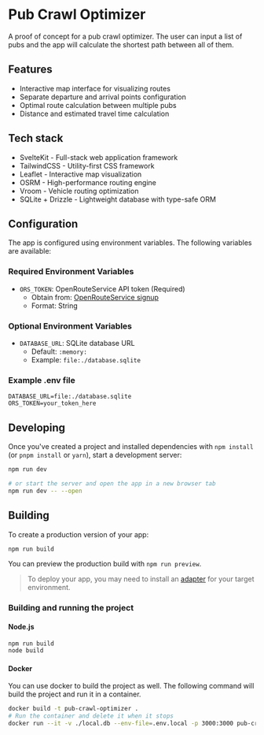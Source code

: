 # Pub Crawl Optimizer

A proof of concept for a pub crawl optimizer. The user can input a list of pubs and the app will calculate the shortest path between all of them.

## Features

- Interactive map interface for visualizing routes
- Separate departure and arrival points configuration
- Optimal route calculation between multiple pubs
- Distance and estimated travel time calculation

## Tech stack

- SvelteKit - Full-stack web application framework
- TailwindCSS - Utility-first CSS framework
- Leaflet - Interactive map visualization
- OSRM - High-performance routing engine
- Vroom - Vehicle routing optimization
- SQLite + Drizzle - Lightweight database with type-safe ORM

## Configuration

The app is configured using environment variables. The following variables are available:

### Required Environment Variables

- `ORS_TOKEN`: OpenRouteService API token (Required)
  - Obtain from: [OpenRouteService signup](https://openrouteservice.org/dev/#/signup)
  - Format: String

### Optional Environment Variables

- `DATABASE_URL`: SQLite database URL
  - Default: `:memory:`
  - Example: `file:./database.sqlite`

### Example .env file

```env
DATABASE_URL=file:./database.sqlite
ORS_TOKEN=your_token_here
```

## Developing

Once you've created a project and installed dependencies with `npm install` (or
`pnpm install` or `yarn`), start a development server:

```bash
npm run dev

# or start the server and open the app in a new browser tab
npm run dev -- --open
```

## Building

To create a production version of your app:

```bash
npm run build
```

You can preview the production build with `npm run preview`.

> To deploy your app, you may need to install an
> [adapter](https://kit.svelte.dev/docs/adapters) for your target environment.

### Building and running the project

#### Node.js

```bash
npm run build
node build
```

#### Docker

You can use docker to build the project as well. The following command will build the project and run it in a container.

```bash
docker build -t pub-crawl-optimizer .
# Run the container and delete it when it stops
docker run --it -v ./local.db --env-file=.env.local -p 3000:3000 pub-crawl-optimizer
```
